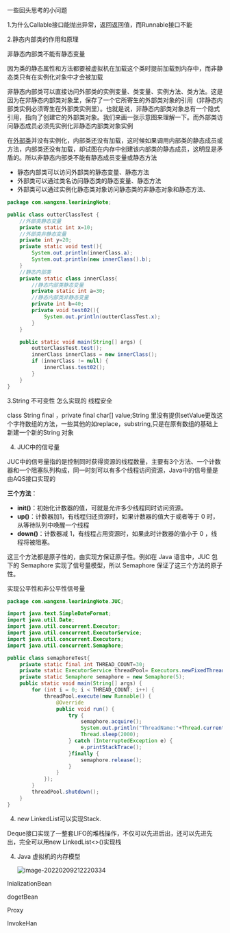 一些回头思考的小问题

1.为什么Callable接口能抛出异常，返回返回值，而Runnable接口不能

2.静态内部类的作用和原理

非静态内部类不能有静态变量

因为类的静态属性和方法都要被虚拟机在加载这个类时提前加载到内存中，而非静态类只有在实例化对象中才会被加载

非静态内部类可以直接访问外部类的实例变量、类变量、实例方法、类方法。这是因为在非静态内部类对象里，保存了一个它所寄生的外部类对象的引用（非静态内部类实例必须寄生在外部类实例里）。也就是说，非静态内部类对象总有一个隐式引用，指向了创建它的外部类对象。我们来画一张示意图来理解一下。而外部类访问静态成员必须先实例化非静态内部类对象实例

在[外部类](https://so.csdn.net/so/search?q=外部类&spm=1001.2101.3001.7020)并没有实例化，内部类还没有加载，这时候如果调用内部类的静态成员或方法，内部类还没有加载，却试图在内存中创建该内部类的静态成员，这明显是矛盾的。所以非静态内部类不能有静态成员变量或静态方法

- 静态内部类可以访问外部类的静态变量、静态方法
- 外部类可以通过类名访问静态类的静态变量、静态方法
- 外部类可以通过实例化静态类对象访问静态类的非静态对象和静态方法、

```JAVA
package com.wangxnn.leariningNote;

public class outterClassTest {
    //外部类静态变量
    private static int x=10;
    //外部类非静态变量
    private int y=20;
    private static void test(){
        System.out.println(innerClass.a);
        System.out.println(new innerClass().b);
    }
    //静态内部类
    private static class innerClass{
        //静态内部类静态变量
        private static int a=30;
        //静态内部类非静态变量
        private int b=40;
        private void test02(){
            System.out.println(outterClassTest.x);
        }
    }

    public static void main(String[] args) {
        outterClassTest.test();
        innerClass innerClass = new innerClass();
        if (innerClass != null) {
            innerClass.test02();
        }
    }
}

```



3.String 不可变性 怎么实现的 线程安全

class String final ，private final char[] value;String 里没有提供setValue更改这个字符数组的方法，一些其他的如replace，substring,只是在原有数组的基础上新建一个新的String 对象

4. JUC中的信号量

JUC中的信号量指的是控制同时获得资源的线程数量，主要有3个方法、一个计数器和一个阻塞队列构成，同一时刻可以有多个线程访问资源，Java中的信号量是由AQS接口实现的

**三个方法**：

- **init()**：初始化计数器的值，可就是允许多少线程同时访问资源。
- **up()**：计数器加1，有线程归还资源时，如果计数器的值大于或者等于 0 时，从等待队列中唤醒一个线程
- **down()**：计数器减 1，有线程占用资源时，如果此时计数器的值小于 0 ，线程将被阻塞。

这三个方法都是原子性的，由实现方保证原子性。例如在 Java 语言中，JUC 包下的 Semaphore 实现了信号量模型，所以 Semaphore 保证了这三个方法的原子性。

实现公平性和非公平性信号量

```Java
package com.wangxnn.leariningNote.JUC;

import java.text.SimpleDateFormat;
import java.util.Date;
import java.util.concurrent.Executor;
import java.util.concurrent.ExecutorService;
import java.util.concurrent.Executors;
import java.util.concurrent.Semaphore;

public class semaphoreTest{
    private static final int THREAD_COUNT=30;
    private static ExecutorService threadPool= Executors.newFixedThreadPool(THREAD_COUNT);
    private static Semaphore semaphore = new Semaphore(5);
    public static void main(String[] args) {
        for (int i = 0; i < THREAD_COUNT; i++) {
            threadPool.execute(new Runnable() {
                @Override
                public void run() {
                    try {
                        semaphore.acquire();
                        System.out.println("ThreadName:"+Thread.currentThread().getName()+"正在运行中"+new SimpleDateFormat("yyyy-MM-dd hh:mm:ss").format(new Date()));
                        Thread.sleep(2000);
                    } catch (InterruptedException e) {
                        e.printStackTrace();
                    }finally {
                        semaphore.release();
                    }
                }
            });
        }
        threadPool.shutdown();
    }
}

```



4. new LinkedList可以实现Stack.

Deque接口实现了一整套LIFO的堆栈操作，不仅可以先进后出，还可以先进先出，完全可以用new LinkedList<>()实现栈

4. Java 虚拟机的内存模型

   ![image-20220209212220334](C:\Users\admin\AppData\Roaming\Typora\typora-user-images\image-20220209212220334.png)

   

InializationBean

dogetBean

Proxy

InvokeHan
